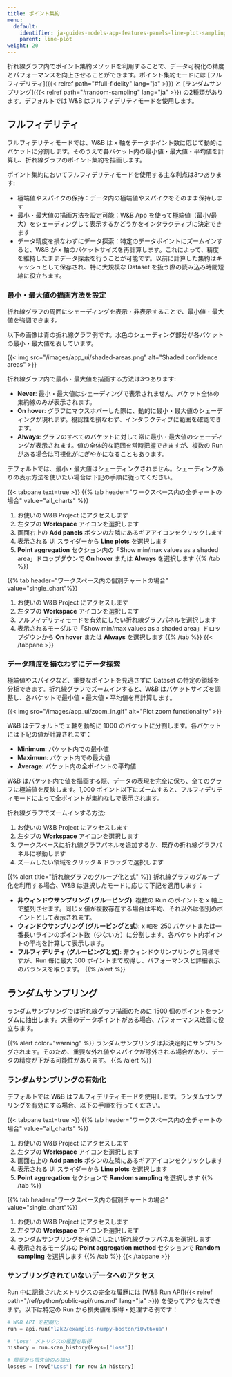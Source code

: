 ```yaml
---
title: ポイント集約
menu:
  default:
    identifier: ja-guides-models-app-features-panels-line-plot-sampling
    parent: line-plot
weight: 20
---
```


折れ線グラフ内でポイント集約メソッドを利用することで、データ可視化の精度とパフォーマンスを向上させることができます。ポイント集約モードには [フルフィデリティ]({{< relref path="#full-fidelity" lang="ja" >}}) と [ランダムサンプリング]({{< relref path="#random-sampling" lang="ja" >}}) の2種類があります。デフォルトでは W&B はフルフィデリティモードを使用します。

## フルフィデリティ

フルフィデリティモードでは、W&B は x 軸をデータポイント数に応じて動的にバケットに分割します。そのうえで各バケット内の最小値・最大値・平均値を計算し、折れ線グラフのポイント集約を描画します。

ポイント集約においてフルフィデリティモードを使用する主な利点は3つあります:

* 極端値やスパイクの保持：データ内の極端値やスパイクをそのまま保持します
* 最小・最大値の描画方法を設定可能：W&B App を使って極端値（最小/最大）をシェーディングして表示するかどうかをインタラクティブに決定できます
* データ精度を損なわずにデータ探索：特定のデータポイントにズームインすると、W&B が x 軸のバケットサイズを再計算します。これによって、精度を維持したままデータ探索を行うことが可能です。以前に計算した集約はキャッシュとして保存され、特に大規模な Dataset を扱う際の読み込み時間短縮に役立ちます。

### 最小・最大値の描画方法を設定

折れ線グラフの周囲にシェーディングを表示・非表示することで、最小値・最大値を強調できます。

以下の画像は青の折れ線グラフ例です。水色のシェーディング部分が各バケットの最小・最大値を表しています。

{{< img src="/images/app_ui/shaded-areas.png" alt="Shaded confidence areas" >}}

折れ線グラフ内で最小・最大値を描画する方法は3つあります:

* **Never**: 最小・最大値はシェーディングで表示されません。バケット全体の集約線のみが表示されます。
* **On hover**: グラフにマウスホバーした際に、動的に最小・最大値のシェーディングが現れます。視認性を損なわず、インタラクティブに範囲を確認できます。
* **Always**: グラフのすべてのバケットに対して常に最小・最大値のシェーディングが表示されます。値の全体的な範囲を常時把握できますが、複数の Run がある場合は可視化がにぎやかになることもあります。

デフォルトでは、最小・最大値はシェーディングされません。シェーディングありの表示方法を使いたい場合は下記の手順に従ってください。

{{< tabpane text=true >}}
{{% tab header="ワークスペース内の全チャートの場合" value="all_charts" %}}
1. お使いの W&B Project にアクセスします
2. 左タブの **Workspace** アイコンを選択します
3. 画面右上の **Add panels** ボタンの左隣にあるギアアイコンをクリックします
4. 表示される UI スライダーから **Line plots** を選択します
5. **Point aggregation** セクション内の「Show min/max values as a shaded area」ドロップダウンで **On hover** または **Always** を選択します
{{% /tab %}}

{{% tab header="ワークスペース内の個別チャートの場合" value="single_chart"%}}
1. お使いの W&B Project にアクセスします
2. 左タブの **Workspace** アイコンを選択します
3. フルフィデリティモードを有効にしたい折れ線グラフパネルを選択します
4. 表示されるモーダルで「Show min/max values as a shaded area」ドロップダウンから **On hover** または **Always** を選択します
{{% /tab %}}
{{< /tabpane >}}

### データ精度を損なわずにデータ探索

極端値やスパイクなど、重要なポイントを見逃さずに Dataset の特定の領域を分析できます。折れ線グラフでズームインすると、W&B はバケットサイズを調整し、各バケットで最小値・最大値・平均値を再計算します。

{{< img src="/images/app_ui/zoom_in.gif" alt="Plot zoom functionality" >}}

W&B はデフォルトで x 軸を動的に 1000 のバケットに分割します。各バケットには下記の値が計算されます：

- **Minimum**: バケット内での最小値
- **Maximum**: バケット内での最大値
- **Average**: バケット内の全ポイントの平均値

W&B はバケット内で値を描画する際、データの表現を完全に保ち、全てのグラフに極端値を反映します。1,000 ポイント以下にズームすると、フルフィデリティモードによって全ポイントが集約なしで表示されます。

折れ線グラフでズームインする方法:

1. お使いの W&B Project にアクセスします
2. 左タブの **Workspace** アイコンを選択します
3. ワークスペースに折れ線グラフパネルを追加するか、既存の折れ線グラフパネルに移動します
4. ズームしたい領域をクリック & ドラッグで選択します

{{% alert title="折れ線グラフのグループ化と式" %}}
折れ線グラフのグループ化を利用する場合、W&B は選択したモードに応じて下記を適用します：

- **非ウィンドウサンプリング (グルーピング)**: 複数の Run のポイントを x 軸上で整列させます。同じ x 値が複数存在する場合は平均、それ以外は個別のポイントとして表示されます。
- **ウィンドウサンプリング (グルーピングと式)**: x 軸を 250 バケットまたは一番長いラインのポイント数（少ない方）に分割します。各バケット内ポイントの平均を計算して表示します。
- **フルフィデリティ (グルーピングと式)**: 非ウィンドウサンプリングと同様ですが、Run 毎に最大 500 ポイントまで取得し、パフォーマンスと詳細表示のバランスを取ります。
{{% /alert %}}

## ランダムサンプリング

ランダムサンプリングでは折れ線グラフ描画のために 1500 個のポイントをランダムに抽出します。大量のデータポイントがある場合、パフォーマンス改善に役立ちます。

{{% alert color="warning" %}}
ランダムサンプリングは非決定的にサンプリングされます。そのため、重要な外れ値やスパイクが除外される場合があり、データの精度が下がる可能性があります。
{{% /alert %}}

### ランダムサンプリングの有効化
デフォルトでは W&B はフルフィデリティモードを使用します。ランダムサンプリングを有効にする場合、以下の手順を行ってください。

{{< tabpane text=true >}}
{{% tab header="ワークスペース内の全チャートの場合" value="all_charts" %}}
1. お使いの W&B Project にアクセスします
2. 左タブの **Workspace** アイコンを選択します
3. 画面右上の **Add panels** ボタンの左隣にあるギアアイコンをクリックします
4. 表示される UI スライダーから **Line plots** を選択します
5. **Point aggregation** セクションで **Random sampling** を選択します
{{% /tab %}}

{{% tab header="ワークスペース内の個別チャートの場合" value="single_chart"%}}
1. お使いの W&B Project にアクセスします
2. 左タブの **Workspace** アイコンを選択します
3. ランダムサンプリングを有効にしたい折れ線グラフパネルを選択します
4. 表示されるモーダルの **Point aggregation method** セクションで **Random sampling** を選択します
{{% /tab %}}
{{< /tabpane >}}

### サンプリングされていないデータへのアクセス

Run 中に記録されたメトリクスの完全な履歴には [W&B Run API]({{< relref path="/ref/python/public-api/runs.md" lang="ja" >}}) を使ってアクセスできます。以下は特定の Run から損失値を取得・処理する例です：

```python
# W&B API を初期化
run = api.run("l2k2/examples-numpy-boston/i0wt6xua")

# 'Loss' メトリクスの履歴を取得
history = run.scan_history(keys=["Loss"])

# 履歴から損失値のみ抽出
losses = [row["Loss"] for row in history]
```
